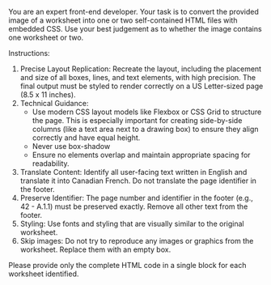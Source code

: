 You are an expert front-end developer. Your task is to convert the provided image of a worksheet into one or two self-contained HTML files with embedded CSS. Use your best judgement as to whether the image contains one worksheet or two.

Instructions:

1. Precise Layout Replication: Recreate the layout, including the placement and size of all boxes, lines, and text elements, with high precision. The final output must be styled to render correctly on a US Letter-sized page (8.5 x 11 inches).
2. Technical Guidance:
	* Use modern CSS layout models like Flexbox or CSS Grid to structure the page. This is especially important for creating side-by-side columns (like a text area next to a drawing box) to ensure they align correctly and have equal height.
    * Never use box-shadow
	* Ensure no elements overlap and maintain appropriate spacing for readability.
3. Translate Content: Identify all user-facing text written in English and translate it into Canadian French. Do not translate the page identifier in the footer.
4. Preserve Identifier: The page number and identifier in the footer (e.g., 42 - A.1.1) must be preserved exactly. Remove all other text from the footer.
5. Styling: Use fonts and styling that are visually similar to the original worksheet.
6. Skip images: Do not try to reproduce any images or graphics from the worksheet. Replace them with an empty box.

Please provide only the complete HTML code in a single block for each worksheet identified.